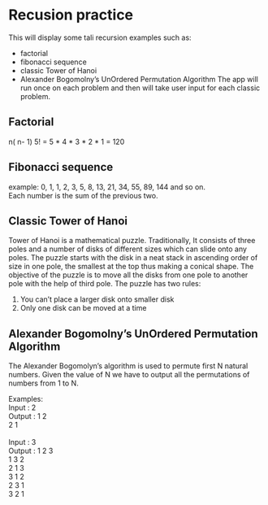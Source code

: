 # Recusion practice
This will display some tali recursion examples such as: 
* factorial
* fibonacci sequence
* classic Tower of Hanoi 
* Alexander Bogomolny’s UnOrdered Permutation Algorithm
The app will run once on each problem and then will take user input for each classic problem.

## Factorial 
 n( n- 1) 
5! = 5 * 4 * 3 * 2 * 1  = 120


## Fibonacci sequence

example: 0, 1, 1, 2, 3, 5, 8, 13, 21, 34, 55, 89, 144 and so on.  
Each number is the sum of the previous two. 


## Classic Tower of Hanoi 

Tower of Hanoi is a mathematical puzzle. Traditionally, It consists of three poles and a number of disks of different sizes which can slide onto any poles. The puzzle starts with the disk in a neat stack in ascending order of size in one pole, the smallest at the top thus making a conical shape. The objective of the puzzle is to move all the disks from one pole to another pole with the help of third pole.
The puzzle has two rules:

1. You can’t place a larger disk onto smaller disk
2. Only one disk can be moved at a time

## Alexander Bogomolny’s UnOrdered Permutation Algorithm

The Alexander Bogomolyn’s algorithm is used to permute first N natural numbers.
Given the value of N we have to output all the permutations of numbers from 1 to N.

Examples: <br />
Input : 2 <br />
Output : 1 2 <br />
         2 1 <br />
<br />
Input : 3  <br />
Output : 1 2 3 <br /> 
         1 3 2 <br />
         2 1 3 <br />
         3 1 2 <br />
         2 3 1 <br />
         3 2 1 <br />